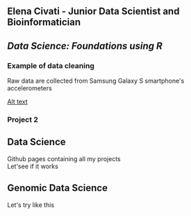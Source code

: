 ## Elena Civati - Junior Data Scientist and Bioinformatician




## *Data Science: Foundations using R*


### Example of data cleaning   
Raw data are collected from Samsung Galaxy S smartphone's accelerometers

[Alt text](https://github.com/Elenena/GettingandCleaningDataCourseProject)

### Project 2

## Data Science

Github pages containing all my projects   
Let'see if it works

## Genomic Data Science

Let's try like this
